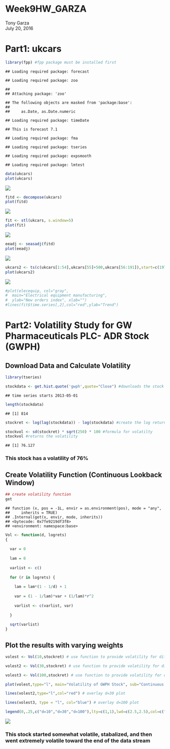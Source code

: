 # Week9HW_GARZA
Tony Garza  
July 20, 2016  
# Part1: ukcars

```r
library(fpp) #fpp package must be installed first
```

```
## Loading required package: forecast
```

```
## Loading required package: zoo
```

```
## 
## Attaching package: 'zoo'
```

```
## The following objects are masked from 'package:base':
## 
##     as.Date, as.Date.numeric
```

```
## Loading required package: timeDate
```

```
## This is forecast 7.1
```

```
## Loading required package: fma
```

```
## Loading required package: tseries
```

```
## Loading required package: expsmooth
```

```
## Loading required package: lmtest
```

```r
data(ukcars)
plot(ukcars)
```

![](Week9HW_Garza_files/figure-html/unnamed-chunk-1-1.png)<!-- -->

```r
fitd <- decompose(ukcars)
plot(fitd)
```

![](Week9HW_Garza_files/figure-html/unnamed-chunk-1-2.png)<!-- -->

```r
fit <- stl(ukcars, s.window=5)
plot(fit)
```

![](Week9HW_Garza_files/figure-html/unnamed-chunk-1-3.png)<!-- -->

```r
eeadj <- seasadj(fitd)
plot(eeadj)
```

![](Week9HW_Garza_files/figure-html/unnamed-chunk-1-4.png)<!-- -->

```r
ukcars2 <- ts(c(ukcars[1:54],ukcars[55]+500,ukcars[56:191]),start=c(1978,1),frequency=12)
plot(ukcars2)
```

![](Week9HW_Garza_files/figure-html/unnamed-chunk-1-5.png)<!-- -->

```r
#plot(elecequip, col="gray",
#  main="Electrical equipment manufacturing",
#  ylab="New orders index", xlab="")
#lines(fit$time.series[,2],col="red",ylab="Trend")
```

# Part2: Volatility Study for GW Pharmaceuticals PLC- ADR Stock (GWPH)
## Download Data and Calculate Volatility

```r
library(tseries)

stockdata <- get.hist.quote('gwph',quote="Close") #downloads the stock data
```

```
## time series starts 2013-05-01
```

```r
length(stockdata)
```

```
## [1] 814
```

```r
stockret <- log(lag(stockdata)) - log(stockdata) #create the log returns of the GWPH data set

stockvol <- sd(stockret) * sqrt(250) * 100 #formula for volatilty
stockvol #returns the volatility
```

```
## [1] 76.127
```

### This stock has a volatility of 76%

## Create Volatility Function (Continuous Lookback Window)

```r
## create volatility function
get
```

```
## function (x, pos = -1L, envir = as.environment(pos), mode = "any", 
##     inherits = TRUE) 
## .Internal(get(x, envir, mode, inherits))
## <bytecode: 0x7fe9219df3f8>
## <environment: namespace:base>
```

```r
Vol <- function(d, logrets)
{
  
  var = 0
  
  lam = 0
  
  varlist <- c()
  
  for (r in logrets) {
    
    lam = lam*(1 - 1/d) + 1
    
    var = (1 - 1/lam)*var + (1/lam)*r^2
    
    varlist <- c(varlist, var)
    
  }
  
  sqrt(varlist)
}
```
## Plot the results with varying weights

```r
volest <- Vol(10,stockret) # use function to provide volatility for different values of d (10)

volest2 <- Vol(30,stockret) # use function to provide volatility for different values of d (30)

volest3 <- Vol(100,stockret) # use function to provide volatility for different values of d (100)

plot(volest,type="l", main="Volatility of GWPH Stock", sub="Continuous Lookback Window") # plot the results

lines(volest2,type="l",col="red") # overlay d=30 plot

lines(volest3, type = "l", col="blue") # overlay d=100 plot

legend(0,.25,c("d=10","d=30","d=100"),lty=c(1,1),lwd=c(2.5,2.5),col=c("black","red","blue")) # add legend
```

![](Week9HW_Garza_files/figure-html/unnamed-chunk-4-1.png)<!-- -->

### This stock started somewhat volatile, stabalized, and then went extremely volatile toward the end of the data stream
